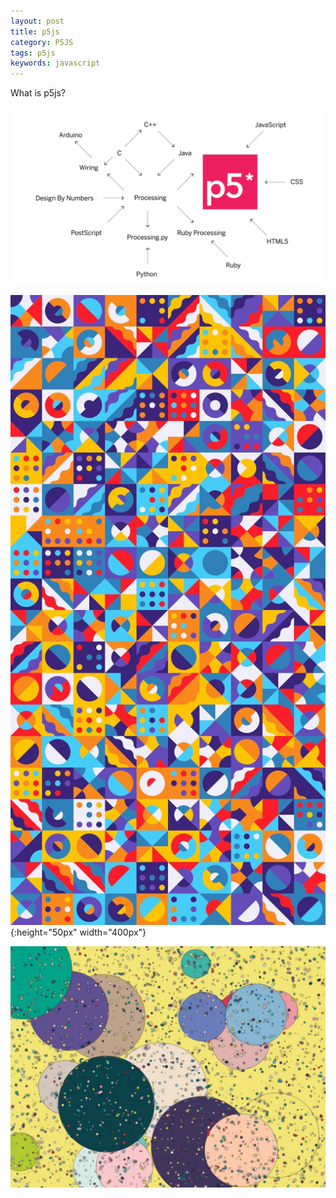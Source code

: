 ```yaml
---
layout: post
title: p5js
category: P5JS
tags: p5js
keywords: javascript
---
```



What is p5js?


![demo1](/assets/img/2020-10-17-p5js.png)


![demo1](/assets/img/2020-10-26_EiXp2onUMAEYMTi.jpg){:height="50px" width="400px"}


![demo1](/assets/img/2020-10-26_EkOdP4uWsAElc08.jpg)
